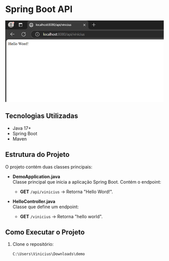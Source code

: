 # Spring Boot API
<p align="center">
  <img src="https://github.com/viniciusalexandre2/arquitetura-web/blob/main/imgweb/Hello%20Word.png" alt="Hello Word" />
</p>

## Tecnologias Utilizadas
- Java 17+
- Spring Boot
- Maven

## Estrutura do Projeto

O projeto contém duas classes principais:

- **DemoApplication.java**  
  Classe principal que inicia a aplicação Spring Boot. Contém o endpoint:
  - **GET** `/api/vinicius` → Retorna "Hello Word!".

- **HelloController.java**  
  Classe que define um endpoint:
  - **GET** `/vinicius` → Retorna "hello world".

## Como Executar o Projeto

1. Clone o repositório:  
   ```bash
   C:\Users\Vinicius\Downloads\demo

